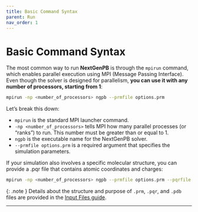 ```yaml
---
title: Basic Command Syntax
parent: Run
nav_order: 1
---
```


# Basic Command Syntax

The most common way to run **NextGenPB** is through the `mpirun` command, which enables parallel execution using MPI (Message Passing Interface).  
Even though the solver is designed for parallelism, **you can use it with any number of processors, starting from 1**:

```bash
mpirun -np <number_of_processors> ngpb --prmfile options.prm
```

Let’s break this down:
- `mpirun` is the standard MPI launcher command.
-	`-np <number_of_processors>`  tells MPI how many parallel processes (or “ranks”) to run. This number must be greater than or equal to 1.
-	`ngpb` is the executable name for the NextGenPB solver.
- `--prmfile options.prm`  is a required argument that specifies the simulation parameters.
  
If your simulation also involves a specific molecular structure, you can provide a .pqr file that contains atomic coordinates and charges:

```bash
mpirun -np <number_of_processors> ngpb --prmfile options.prm --pqrfile molecule.pqr
```

{: .note }
Details about the structure and purpose of `.prm`, `.pqr`, and `.pdb` files are provided in the [Input Files guide](/docs/files.md).

---